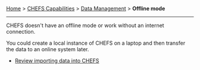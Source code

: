[Home](index) > [CHEFS Capabilities](CHEFS-Capabilities) > [Data Management](Data-Management) > **Offline mode**
***

CHEFS doesn't have an offline mode or work without an internet connection. 

You could create a local instance of CHEFS on a laptop and then transfer the data to an online system later. 
* [Review importing data into CHEFS](importing-data-into-CHEFS)